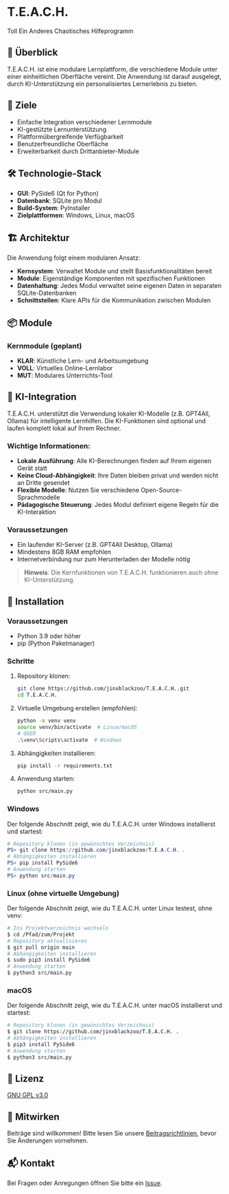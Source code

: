 # T.E.A.C.H.

Toll Ein Anderes Chaotisches Hilfeprogramm

## 📖 Überblick
T.E.A.C.H. ist eine modulare Lernplattform, die verschiedene Module unter einer einheitlichen Oberfläche vereint. Die Anwendung ist darauf ausgelegt, durch KI-Unterstützung ein personalisiertes Lernerlebnis zu bieten.

## 🎯 Ziele
- Einfache Integration verschiedener Lernmodule
- KI-gestützte Lernunterstützung
- Plattformübergreifende Verfügbarkeit
- Benutzerfreundliche Oberfläche
- Erweiterbarkeit durch Drittanbieter-Module

## 🛠 Technologie-Stack
- **GUI**: PySide6 (Qt for Python)
- **Datenbank**: SQLite pro Modul
- **Build-System**: PyInstaller
- **Zielplattformen**: Windows, Linux, macOS

## 🏗 Architektur
Die Anwendung folgt einem modularen Ansatz:
- **Kernsystem**: Verwaltet Module und stellt Basisfunktionalitäten bereit
- **Module**: Eigenständige Komponenten mit spezifischen Funktionen
- **Datenhaltung**: Jedes Modul verwaltet seine eigenen Daten in separaten SQLite-Datenbanken
- **Schnittstellen**: Klare APIs für die Kommunikation zwischen Modulen

## 📦 Module
### Kernmodule (geplant)
- **KLAR**: Künstliche Lern- und Arbeitsumgebung
- **VOLL**: Virtuelles Online-Lernlabor
- **MUT**: Modulares Unterrichts-Tool

## 🤖 KI-Integration

T.E.A.C.H. unterstützt die Verwendung lokaler KI-Modelle (z.B. GPT4All, Ollama) für intelligente Lernhilfen. Die KI-Funktionen sind optional und laufen komplett lokal auf Ihrem Rechner.

### Wichtige Informationen:
- **Lokale Ausführung**: Alle KI-Berechnungen finden auf Ihrem eigenen Gerät statt
- **Keine Cloud-Abhängigkeit**: Ihre Daten bleiben privat und werden nicht an Dritte gesendet
- **Flexible Modelle**: Nutzen Sie verschiedene Open-Source-Sprachmodelle
- **Pädagogische Steuerung**: Jedes Modul definiert eigene Regeln für die KI-Interaktion

### Voraussetzungen
- Ein laufender KI-Server (z.B. GPT4All Desktop, Ollama)
- Mindestens 8GB RAM empfohlen
- Internetverbindung nur zum Herunterladen der Modelle nötig

> **Hinweis**: Die Kernfunktionen von T.E.A.C.H. funktionieren auch ohne KI-Unterstützung.

## 🚀 Installation

### Voraussetzungen
- Python 3.9 oder höher
- pip (Python Paketmanager)

### Schritte
1. Repository klonen:
   ```bash
   git clone https://github.com/jinxblackzoo/T.E.A.C.H..git
   cd T.E.A.C.H.
   ```

2. Virtuelle Umgebung erstellen (empfohlen):
   ```bash
   python -m venv venv
   source venv/bin/activate  # Linux/macOS
   # ODER
   .\venv\Scripts\activate  # Windows
   ```

3. Abhängigkeiten installieren:
   ```bash
   pip install -r requirements.txt
   ```

4. Anwendung starten:
   ```bash
   python src/main.py
   ```

### Windows
Der folgende Abschnitt zeigt, wie du T.E.A.C.H. unter Windows installierst und startest:
```powershell
# Repository klonen (in gewünschtes Verzeichnis)
PS> git clone https://github.com/jinxblackzoo/T.E.A.C.H. .
# Abhängigkeiten installieren
PS> pip install PySide6
# Anwendung starten
PS> python src/main.py
```

### Linux (ohne virtuelle Umgebung)
Der folgende Abschnitt zeigt, wie du T.E.A.C.H. unter Linux testest, ohne venv:
```bash
# Ins Projektverzeichnis wechseln
$ cd /Pfad/zum/Projekt
# Repository aktualisieren
$ git pull origin main
# Abhängigkeiten installieren
$ sudo pip3 install PySide6
# Anwendung starten
$ python3 src/main.py
```

### macOS
Der folgende Abschnitt zeigt, wie du T.E.A.C.H. unter macOS installierst und startest:
```bash
# Repository klonen (in gewünschtes Verzeichnis)
$ git clone https://github.com/jinxblackzoo/T.E.A.C.H. .
# Abhängigkeiten installieren
$ pip3 install PySide6
# Anwendung starten
$ python3 src/main.py
```

## 📝 Lizenz
[GNU GPL v3.0](LICENSE)

## 🤝 Mitwirken
Beiträge sind willkommen! Bitte lesen Sie unsere [Beitragsrichtlinien](CONTRIBUTING.md), bevor Sie Änderungen vornehmen.

## 📬 Kontakt
Bei Fragen oder Anregungen öffnen Sie bitte ein [Issue](https://github.com/jinxblackzoo/T.E.A.C.H./issues).
